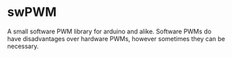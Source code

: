 # swPWM
A small software PWM library for arduino and alike. Software PWMs do have disadvantages over hardware PWMs, however sometimes they can be necessary.

